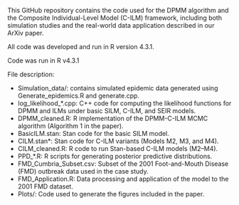 This GitHub repository contains the code used for the DPMM algorithm and the Composite Individual-Level Model (C-ILM) framework, including both simulation studies and the real-world data application described in our ArXiv paper.

All code was developed and run in R version 4.3.1.

Code was run in R v4.3.1

File description:

- Simulation_data/: contains simulated epidemic data generated using Generate_epidemics.R and generate.cpp.
- log_likelihood_*.cpp: C++ code for computing the likelihood functions for DPMM and ILMs under basic SILM, C-ILM, and SEIR models.
- DPMM_cleaned.R: R implementation of the DPMM-C-ILM MCMC algorithm (Algorithm 1 in the paper).
- BasicILM.stan: Stan code for the basic SILM model.
- CILM.stan*: Stan code for C-ILM variants (Models M2, M3, and M4).
- CILM_cleaned.R: R code to run Stan-based C-ILM models (M2–M4).
- PPD_*.R: R scripts for generating posterior predictive distributions.
- FMD_Cumbria_Subset.csv: Subset of the 2001 Foot-and-Mouth Disease (FMD) outbreak data used in the case study.
- FMD_Application.R: Data processing and application of the model to the 2001 FMD dataset.
- Plots/: Code used to generate the figures included in the paper.
